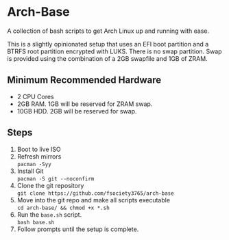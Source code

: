 # Arch-Base
A collection of bash scripts to get Arch Linux up and running with ease.

This is a slightly opinionated setup that uses an EFI boot partition and a BTRFS root partition encrypted with LUKS. There is no swap partition. Swap is provided using the combination of a 2GB swapfile and 1GB of ZRAM. 

## Minimum Recommended Hardware  
- 2 CPU Cores
- 2GB RAM. 1GB will be reserved for ZRAM swap.  
- 10GB HDD. 2GB will be reserved for swap.  

## Steps
1. Boot to live ISO
2. Refresh mirrors  
```pacman -Syy```
4. Install Git   
```pacman -S git --noconfirm```  
5. Clone the git repository  
```git clone https://github.com/fsociety3765/arch-base```
6. Move into the git repo and make all scripts executable  
```cd arch-base/ && chmod +x *.sh```
7. Run the `base.sh` script.  
```bash base.sh```  
8. Follow prompts until the setup is complete.
